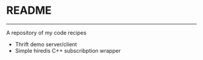 # README
------
A repository of my code recipes

+ Thrift demo server/client
+ Simple hiredis C++ subscribption wrapper
